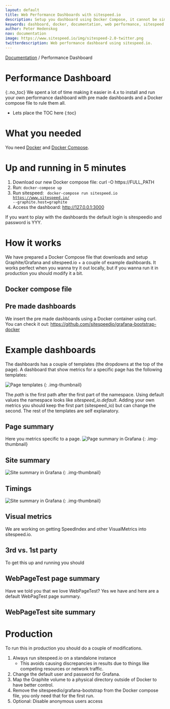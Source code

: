 ```yaml
---
layout: default
title: Web Performance Dashboards with sitespeed.io
description: Setup you dashboard using Docker Compose, it cannot be simpler.
keywords: dashboard, docker, documentation, web performance, sitespeed.io
author: Peter Hedenskog
nav: documentation
image: https://www.sitespeed.io/img/sitespeed-2.0-twitter.png
twitterdescription: Web performance dashboard using sitespeed.io.
---
```


[Documentation]({{site.baseurl}}/documentation/sitespeed.io/) / Performance Dashboard

# Performance Dashboard
{:.no_toc}
We spent a lot of time making it easier in 4.x to install and run your own performance dashboard with pre made dashboards and a Docker compose file to rule them all.

* Lets place the TOC here
{:toc}

# What you needed
You need [Docker](https://docs.docker.com/engine/installation/) and [Docker Compose](https://docs.docker.com/compose/install/).

# Up and running in 5 minutes

1. Download our new Docker compose file: curl -O https://FULL_PATH
2. Run: <code>docker-compose up</code>
3. Run sitespeed: <code> docker-compose run sitespeed.io https://www.sitespeed.io/ --graphite.host=graphite</code>
4. Access the dashboard: http://127.0.0.1:3000


If you want to play with the dashboards the default login is sitespeedio and password is YYY.

# How it works
We have prepared a Docker Compose file that downloads and setup Graphite/Grafana and sitespeed.io + a couple of example dashboards. It works perfect when you wanna try it out locally, but if you wanna run it in production you should modify it a bit.

## Docker compose file

## Pre made dashboards
We insert the pre made dashboards using a Docker container using curl. You can check it out: https://github.com/sitespeedio/grafana-bootstrap-docker

# Example dashboards

The dashboards has a couple of templates (the dropdowns at the top of the page). A dashboard that show metrics for a specific page has the following templates:

![Page templates]({{site.baseurl}}/img/templates-page.png)
{: .img-thumbnail}

The *path* is the first path after the first part of the namespace. Using default values the namespace looks like *sitespeed_io.default*. Adding your own metrics you should keep the first part (sitespeed_io) but can change the second. The rest of the templates are self explanatory.


## Page summary
Here you metrics specific to a page.
![Page summary in Grafana]({{site.baseurl}}/img/pagesummary-grafana.png)
{: .img-thumbnail}

## Site summary
![Site summary in Grafana]({{site.baseurl}}/img/sitesummary-grafana.png)
{: .img-thumbnail}

## Timings
![Site summary in Grafana]({{site.baseurl}}/img/timings-grafana.png)
{: .img-thumbnail}

## Visual metrics
We are working on getting SpeedIndex and other VisualMetrics into sitespeed.io.

## 3rd vs. 1st party
To get this up and running you should

## WebPageTest page summary
Have we told you that we love WebPageTest? Yes we have and here are a default WebPagTest page summary.

## WebPageTest site summary


# Production
To run this in production you should do a couple of modifications.

1. Always run sitespeed.io on a standalone instance
    - This avoids causing discrepancies in results due to things like competing resources or network traffic.
2. Change the default user and password for Grafana.
3. Map the Graphite volume to a physical directory outside of Docker to have better control.
4. Remove the sitespeedio/grafana-bootstrap from the Docker compose file, you only need that for the first run.
5. Optional: Disable anonymous users access
